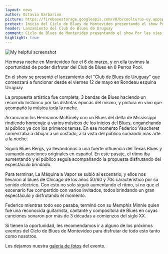 ```yaml
---
layout: news
author: Octavio Garbarino
picture: https://firebasestorage.googleapis.com/v0/b/coolturus-uy.appspot.com/o/news%2FIMG_20210306_213425.jpg?alt=media&token=4b3ef9f8-8914-4d41-b3e4-b372b3dfcbed
pretext: Inicio del Ciclo de Blues de Montevideo presentando el show Por las vías del Blues donde estuvieron Los Hermanos McKinely, Blues Bergs, La Máquina a Vapor y Federico Vaucheret.
header: Lanzamiento del Club de Blues de Uruguay
comment: Ciclo de Blues de Montevideo presentando el show Por las vías del Blues
highlight: true
---
```

<div class="image-box">
<img src="https://firebasestorage.googleapis.com/v0/b/coolturus-uy.appspot.com/o/news%2FIMG_20210306_213425.jpg?alt=media&token=4b3ef9f8-8914-4d41-b3e4-b372b3dfcbed" alt="My helpful screenshot"></div>

Hermosa noche en Montevideo fue el 6 de marzo, y en ella tuvimos la oportunidad de poder disfrutar del Club de Blues en 8 Perros Pool.

En el show se presentó el lanzamiento del "Club de Blues de Uruguay" que comenzará a funcionar desde el viernes 12 de mayo en Rondeau esquina Uruguay

La propuesta artística fue completa; 3 bandas de Blues haciendo un recorrido histórico por las distintas épocas del mismo, y pintura en vivo que acompañó la música toda la noche.

Arrancaron los Hermanos McKinely con un Blues del delta de Mississippi rindiendo homenaje a varios músicos de los inicios del Blues, enganchando al público ya con los primeros temas. En ese momento Federico Vaucheret comenzaba a dibujar a un costado, a la vista del público sumando más arte a la noche.

Siguió Blues Bergs, ya llevándonos a una fuerte influencia del Texas Blues y sumando canciones originales en español. En este pasaje, el ritmo iba aumentando y el público seguía acompañando la propuesta disfrutando del espectáculo brindado.

Para terminar, La Máquina a Vapor se subió al escenario, y ellos nos llevaron al blues de Chicago de los años 50/60 y 70s característico por su sonido eléctrico. Con esto no solo siguió aumentando el ritmo, si no que el escenario fue compartido con varios invitados, todos brindando un gran espectáculo y disfrutando el momento.

Federico mientras todo eso pasaba, terminó con su Memphis Minnie quien fue una reconocida guitarrista, cantante y compositora de Blues en cuyas canciones sonaron por más de 3 décadas a comienzos del siglo XX.

Si tienen la oportunidad, les recomendamos ir a alguno de los próximos eventos del Ciclo de Blues de Montevideo para disfrutar de todo esto tanto como nosotros.

Les dejamos nuestra [galería de fotos]() del evento.